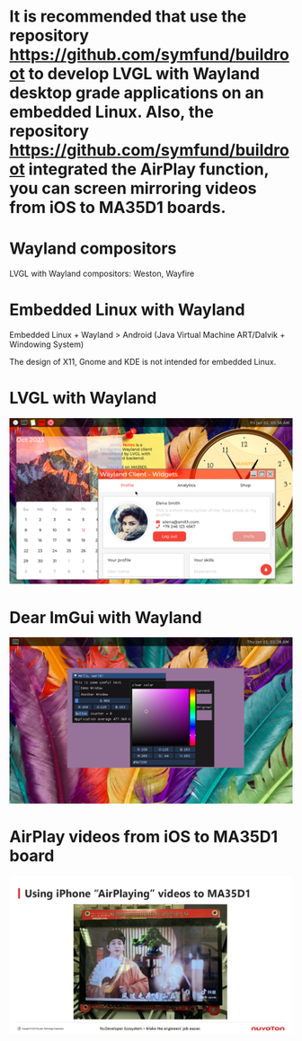 # It is recommended that use the repository https://github.com/symfund/buildroot to develop LVGL with Wayland desktop grade applications on an embedded Linux. Also, the repository https://github.com/symfund/buildroot integrated the AirPlay function, you can screen mirroring videos from iOS to MA35D1 boards.

# Wayland compositors
LVGL with Wayland compositors: Weston, Wayfire

# Embedded Linux with Wayland
Embedded Linux + Wayland > Android (Java Virtual Machine ART/Dalvik + Windowing System)

The design of X11, Gnome and KDE is not intended for embedded Linux.

# LVGL with Wayland
![LVGL with Wayland](/docs/screenshots/lvgl-wayland.png)
# Dear ImGui with Wayland
![Dear ImGui with Wayland](/docs/screenshots/Dear-ImGui-with-Wayland.png)
# AirPlay videos from iOS to MA35D1 board
![AirPlay](/docs/screenshots/airplay.png)
